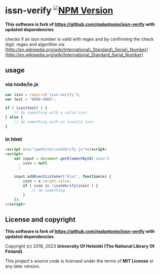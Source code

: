 # issn-verify [![NPM Version](https://img.shields.io/npm/v/@natlibfi/issn-verify.svg)](https://npmjs.org/package/@natlibfi/issn-verify)

**This software is fork of https://github.com/malantonio/issn-verify with updated dependencies**

checks if an issn number is valid with regex and by confirming the check digit. regex and algorithm via [http://en.wikipedia.org/wiki/International\_Standard\_Serial\_Number](http://en.wikipedia.org/wiki/International_Standard_Serial_Number)

## usage

### via node/io.js

```javascript
var issn = require('issn-verify');
var test = "0000-000X";

if ( issn(test) ) {
    // do something with a valid issn
} else {
    // do something with an invalid issn
}
```

### in html
```html
<script src="/path/to/issnVerify.js"></script>
<script>
    var input = document.getElementById('issn')
      , issn = null
      ;

    input.addEventListener('blur', function(e) {
        issn = e.target.value;
        if ( issn && !issnVerify(issn) ) {
            // do something
        }
    });
</script>
```

## License and copyright
**This software is fork of https://github.com/malantonio/issn-verify with updated dependencies**

Copyright (c) 2018, 2023 **University Of Helsinki (The National Library Of Finland)**

This project's source code is licensed under the terms of **MIT License** or any later version.